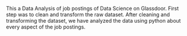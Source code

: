 This a Data Analysis of job postings of Data Science on Glassdoor. First step was to clean and transform the raw dataset. After cleaning and transforming the dataset, we have analyzed the data using python about every aspect of the job postings.
